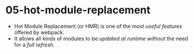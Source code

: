 # 05-hot-module-replacement

- Hot Module Replacement (or HMR) is one of the *most useful features* offered by webpack. 
- It allows all kinds of modules to be *updated at runtime* *without* the need for a *full refresh*. 